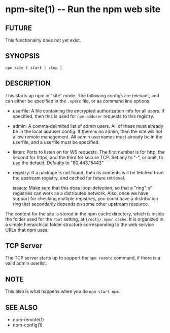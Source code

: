 npm-site(1) -- Run the npm web site
===================================

## FUTURE

This functionality does not yet exist.

## SYNOPSIS

    npm site [ start | stop ]

## DESCRIPTION

This starts up npm in "site" mode.  The following configs are relevant,
and can either be specified in the `.npmrc` file, or as command line
options.

* userfile:
  A file containing the encrypted authorization info for all users.  If
  specified, then this is used for `npm adduser` requests
  to this registry.  
* admin:
  A comma-delimited list of admin users.  All of these must already be
  in the local adduser config.  If there is no admin, then the site will
  not allow remote management.  All admin usernames must already be
  in the userfile, and a userfile must be specified.
* listen:
  Ports to listen on for WS requests.  The first number is for http,
  the second for https, and the third for secure TCP.  Set any to "-",
  or omit, to use the default.
  Defaults to "80,443,15443"
* registry:
  If a package is not found, then its contents will be fetched from the
  upstream registry, and cached for future retrieval.

  isaacs: Make sure that this does loop-detection, so that a "ring" of
  registries can work as a distributed network.  Also, once we have
  support for checking multiple registries, you could have a distribution
  ring that secondarily depends on some other upstream resource.

The content for the site is stored in the npm cache directory, which is
inside the folder used for the `root` setting, at `{root}/.npm/.cache`.
It is organized in a simple hierarchical folder structure corresponding
to the web service URLs that npm uses.

## TCP Server

The TCP server starts up to support the `npm remote` command, if there is
a valid admin userlist.

## NOTE

This also is what happens when you do `npm start npm`.

## SEE ALSO

* npm-remote(1)
* npm-config(1)
